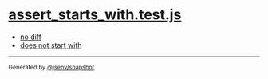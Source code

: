# [assert_starts_with.test.js](../assert_starts_with.test.js)



- [no diff](no_diff/no_diff.md)
- [does not start with](does_not_start_with/does_not_start_with.md)

---
<sub>
  Generated by <a href="https://github.com/jsenv/core/tree/main/packages/independent/snapshot">@jsenv/snapshot</a>
</sub>